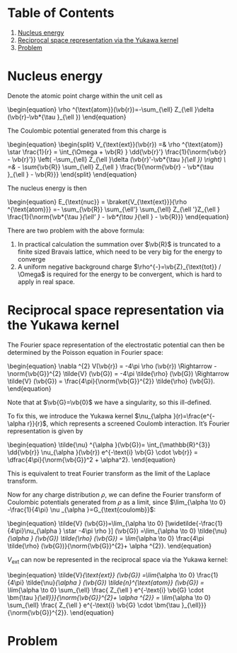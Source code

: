 
# Table of Contents

1.  [Nucleus energy](#org970dedb)
2.  [Reciprocal space representation via the Yukawa kernel](#orgdc95a51)
3.  [Problem](#org4a23c9c)



<a id="org970dedb"></a>

# Nucleus energy

Denote the atomic point charge within the unit cell as

\begin{equation}
\rho ^{\text{atom}}(\vb{r})=-\sum_{\ell} Z_{\ell }\delta (\vb{r}-\vb*{\tau }_{\ell })
\end{equation}

The Coulombic potential generated from this charge is

\begin{equation}
\begin{split}
V_{\text{ext}}(\vb{r}) =& \rho ^{\text{atom}}  \star \frac{1}{r}
= \int_{\Omega + \vb{R} } \dd{\vb{r}'} \frac{1}{\norm{\vb{r} - \vb{r}'}} \left( -\sum_{\ell} Z_{\ell }\delta (\vb{r}'-\vb*{\tau }_{\ell }) \right) \\
=&  - \sum_{\vb{R}} \sum_{\ell} Z_{\ell } \frac{1}{\norm{\vb{r}  - \vb*{\tau }_{\ell } - \vb{R}}}
\end{split}
\end{equation}

The nucleus energy is then

\begin{equation}
E_{\text{nuc}}
= \braket{V_{\text{ext}}}{\rho ^{\text{atom}}}
=- \sum_{\vb{R}} \sum_{\ell'} \sum_{\ell} Z_{\ell '}Z_{\ell } \frac{1}{\norm{\vb*{\tau }_{\ell' }  - \vb*{\tau }_{\ell } - \vb{R}}}
\end{equation}

There are two problem with the above formula:

1.  In practical calculation the summation over $\vb{R}$ is truncated to a finite sized Bravais lattice, which need to be very big for the energy to converge
2.  A uniform negative background charge $\rho^{-}=\vb{Z}_{\text{tot}} / \Omega$ is required for the energy to be convergent, which is hard to apply in real space.


<a id="orgdc95a51"></a>

# Reciprocal space representation via the Yukawa kernel

The Fourier space representation of the electrostatic potential can then be determined by the Poisson equation in Fourier space:

\begin{equation}
  \nabla ^{2} V(\vb{r}) = -4\pi \rho (\vb{r}) \Rightarrow
  -\norm{\vb{G}}^{2} \tilde{V} (\vb{G}) = -4\pi \tilde{\rho} (\vb{G}) \Rightarrow
  \tilde{V} (\vb{G}) = \frac{4\pi}{\norm{\vb{G}}^{2}} \tilde{\rho}  (\vb{G}).
\end{equation}

Note that at $\vb{G}=\vb{0}$ we have a singularity, so this ill-defined.

To fix this, we introduce the Yukawa kernel $\nu_{\alpha }(r)=\frac{e^{-\alpha r}}{r}$, which represents a screened Coulomb interaction.
It&rsquo;s Fourier representation is given by

\begin{equation}
\tilde{\nu} ^{\alpha }(\vb{G})= \int_{\mathbb{R}^{3}} \dd{\vb{r}} \nu_{\alpha }(\vb{r}) e^{-\text{i} \vb{G} \cdot \vb{r}} = \dfrac{4\pi}{\norm{\vb{G}}^2 + \alpha^2}.
\end{equation}

This is equivalent to treat Fourier transform as the limit of the Laplace transform.

Now for any charge distribution $\rho$, we can define the Fourier transform of Coulombic potentials generated from $\rho$ as a limit, since $\lim_{\alpha  \to 0} -\frac{1}{4\pi} \nu _{\alpha }=G_{\text{coulomb}}$:

\begin{equation}
  \tilde{V} (\vb{G})=\lim_{\alpha  \to 0}  [\widetilde{-\frac{1}{4\pi}\nu_{\alpha } \star -4\pi \rho }] (\vb{G}) =\lim_{\alpha  \to 0}  \tilde{\nu}_{\alpha } (\vb{G}) \tilde{\rho} (\vb{G})  = \lim_{\alpha  \to 0}  \frac{4\pi \tilde{\rho} (\vb{G})}{\norm{\vb{G}}^{2}+ \alpha ^{2}}.
\end{equation}

$V_{\text{ext}}$ can now be represented in the reciprocal space via the Yukawa kernel:

\begin{equation}
  \tilde{V}_{\text{ext}} (\vb{G}) =\lim_{\alpha  \to 0} \frac{1}{4\pi} \tilde{\nu}_{\alpha } (\vb{G}) \tilde{n}^{\text{atom}} (\vb{G})
= \lim_{\alpha  \to 0}  \sum_{\ell} \frac{ Z_{\ell } e^{-\text{i} \vb{G} \cdot \bm{\tau }_{\ell}}}{\norm{\vb{G}}^{2}+ \alpha ^{2}}
= \lim_{\alpha  \to 0}  \sum_{\ell} \frac{ Z_{\ell } e^{-\text{i} \vb{G} \cdot \bm{\tau }_{\ell}}}{\norm{\vb{G}}^{2}}.
\end{equation}


<a id="org4a23c9c"></a>

# Problem

